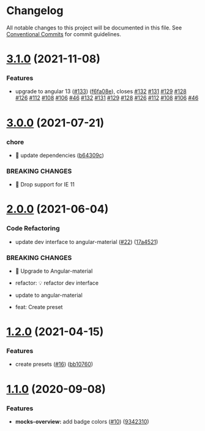 # Changelog

All notable changes to this project will be documented in this file. See
[Conventional Commits](https://conventionalcommits.org) for commit guidelines.

# [3.1.0](https://github.com/ng-apimock/dev-interface/compare/v3.0.0...v3.1.0) (2021-11-08)


### Features

* upgrade to angular 13 ([#133](https://github.com/ng-apimock/dev-interface/issues/133)) ([f6fa08e](https://github.com/ng-apimock/dev-interface/commit/f6fa08e1e22d235f41b5b4c0733a79dadaa1453b)), closes [#132](https://github.com/ng-apimock/dev-interface/issues/132) [#131](https://github.com/ng-apimock/dev-interface/issues/131) [#129](https://github.com/ng-apimock/dev-interface/issues/129) [#128](https://github.com/ng-apimock/dev-interface/issues/128) [#126](https://github.com/ng-apimock/dev-interface/issues/126) [#112](https://github.com/ng-apimock/dev-interface/issues/112) [#108](https://github.com/ng-apimock/dev-interface/issues/108) [#106](https://github.com/ng-apimock/dev-interface/issues/106) [#46](https://github.com/ng-apimock/dev-interface/issues/46) [#132](https://github.com/ng-apimock/dev-interface/issues/132) [#131](https://github.com/ng-apimock/dev-interface/issues/131) [#129](https://github.com/ng-apimock/dev-interface/issues/129) [#128](https://github.com/ng-apimock/dev-interface/issues/128) [#126](https://github.com/ng-apimock/dev-interface/issues/126) [#112](https://github.com/ng-apimock/dev-interface/issues/112) [#108](https://github.com/ng-apimock/dev-interface/issues/108) [#106](https://github.com/ng-apimock/dev-interface/issues/106) [#46](https://github.com/ng-apimock/dev-interface/issues/46)

# [3.0.0](https://github.com/ng-apimock/dev-interface/compare/v2.0.0...v3.0.0) (2021-07-21)


### chore

* 🤖 update dependencies ([b64309c](https://github.com/ng-apimock/dev-interface/commit/b64309c82518d0ecc57df8563689d6178078cda3))


### BREAKING CHANGES

* 🧨  Drop support for IE 11

# [2.0.0](https://github.com/ng-apimock/dev-interface/compare/v1.2.0...v2.0.0) (2021-06-04)


### Code Refactoring

* update dev interface to  angular-material ([#22](https://github.com/ng-apimock/dev-interface/issues/22)) ([17a4521](https://github.com/ng-apimock/dev-interface/commit/17a4521659e87a671ef0657d76beb671b1153cc1))


### BREAKING CHANGES

* 🧨 Upgrade to Angular-material

* refactor: 💡 refactor dev interface

- update to angular-material

- feat: Create preset

# [1.2.0](https://github.com/ng-apimock/dev-interface/compare/v1.1.0...v1.2.0) (2021-04-15)


### Features

* create presets ([#16](https://github.com/ng-apimock/dev-interface/issues/16)) ([bb10760](https://github.com/ng-apimock/dev-interface/commit/bb107608281b8c8ba8b643edde9cbe1e4008baff))

# [1.1.0](https://github.com/ng-apimock/dev-interface/compare/v1.0.7...v1.1.0) (2020-09-08)


### Features

* **mocks-overview:** add badge colors ([#10](https://github.com/ng-apimock/dev-interface/issues/10)) ([9342310](https://github.com/ng-apimock/dev-interface/commit/93423103d702c83a4efd11457a44727b8d4048e0))
